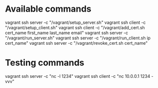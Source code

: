 Available commands
==================

vagrant ssh server -c "/vagrant/setup_server.sh"
vagrant ssh client -c "/vagrant/setup_client.sh"
vagrant ssh client -c "/vagrant/add_cert.sh cert_name first_name last_name email"
vagrant ssh server -c "/vagrant/run_server.sh"
vagrant ssh server -c "/vagrant/run_client.sh ip cert_name"
vagrant ssh server -c "/vagrant/revoke_cert.sh cert_name"

Testing commands
================

vagrant ssh server -c "nc -l 1234"
vagrant ssh client -c "nc 10.0.0.1 1234 -vvv"
